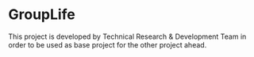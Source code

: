 # GroupLife
This project is developed by Technical Research &amp; Development Team in order to be used as base project for the other project ahead.
